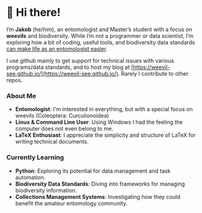 # 👋 Hi there!

I’m **Jakob** (he/him), an entomologist and Master’s student with a focus on **weevils** and biodiversity. While I’m not a programmer or data scientist, I’m exploring how a bit of coding, useful tools, and biodiversity data standards [can make life as an entomologist easier](https://gist.github.com/weevil-see).

I use github mainly to get support for technical issues with various programs/data standards, and to host my blog at [https://weevil-see.github.io/](https://weevil-see.github.io/). Rarely I contribute to other repos.

### About Me
- **Entomologist**: I'm interested in everything, but with a special focus on weevils (Coleoptera: Curculionoidea)
- **Linux & Command Line User**: Using Windows I had the feeling the computer does not even belong to me.
- **LaTeX Enthusiast**: I appreciate the simplicity and structure of LaTeX for writing technical documents.

### Currently Learning
- **Python**: Exploring its potential for data management and task automation.
- **Biodiversity Data Standards**: Diving into frameworks for managing biodiversity information.
- **Collections Management Systems**: Investigating how they could benefit the amateur entomology community.


